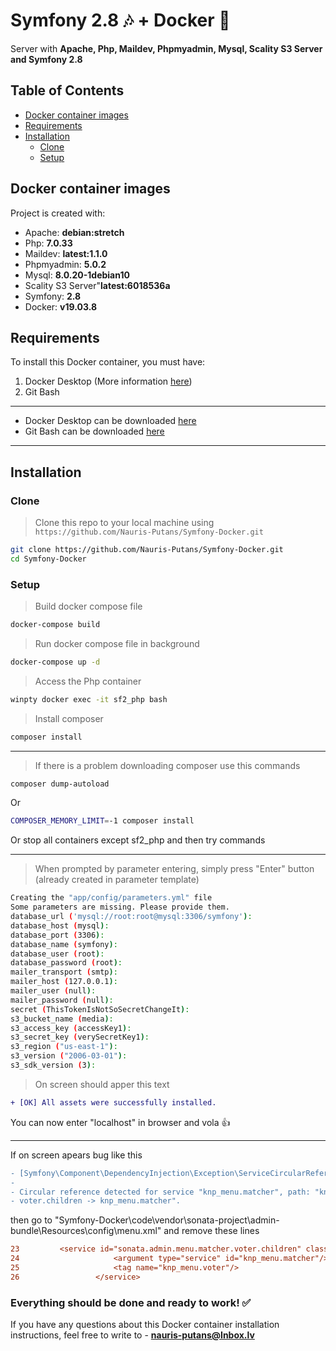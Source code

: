 # Symfony 2.8 🎶 + Docker 🐋

Server with **Apache, Php, Maildev, Phpmyadmin, Mysql, Scality S3 Server and Symfony 2.8**

## Table of Contents

 - [Docker container images](#docker-container-images)
 - [Requirements](#requirements)
 - [Installation](#installation)
   - [Clone](#clone)
   - [Setup](#setup)
 
## Docker container images
Project is created with:
 - Apache: **debian:stretch**
 - Php: **7.0.33**
 - Maildev: **latest:1.1.0**
 - Phpmyadmin: **5.0.2**
 - Mysql: **8.0.20-1debian10**
 - Scality S3 Server"**latest:6018536a**
 - Symfony: **2.8**
 - Docker: **v19.03.8**

## Requirements

To install this Docker container, you must have:

1. Docker Desktop (More information [here](https://docs.docker.com/docker-for-windows/install/#what-to-know-before-you-install))
2. Git Bash

-------------
 - Docker Desktop can be downloaded [here](https://www.docker.com/products/docker-desktop)
 - Git Bash can be downloaded [here](https://git-scm.com/downloads)
-------------

## Installation

### Clone

> Clone this repo to your local machine using `https://github.com/Nauris-Putans/Symfony-Docker.git`

```bash
git clone https://github.com/Nauris-Putans/Symfony-Docker.git
cd Symfony-Docker
```

### Setup

> Build docker compose file

```bash
docker-compose build
```

> Run docker compose file in background

```bash
docker-compose up -d
```

> Access the Php container

```bash
winpty docker exec -it sf2_php bash
```

> Install composer

```bash
composer install
```

---
> If there is a problem downloading composer use this commands

```bash
composer dump-autoload
```

Or

```bash
COMPOSER_MEMORY_LIMIT=-1 composer install
```

Or stop all containers except sf2_php and then try commands

---

> When prompted by parameter entering, simply press "Enter" button (already created in parameter template)
```bash
Creating the "app/config/parameters.yml" file
Some parameters are missing. Please provide them.
database_url ('mysql://root:root@mysql:3306/symfony'):
database_host (mysql):
database_port (3306):
database_name (symfony):
database_user (root):
database_password (root):
mailer_transport (smtp):
mailer_host (127.0.0.1):
mailer_user (null):
mailer_password (null):
secret (ThisTokenIsNotSoSecretChangeIt):
s3_bucket_name (media): 
s3_access_key (accessKey1): 
s3_secret_key (verySecretKey1): 
s3_region ("us-east-1"): 
s3_version ("2006-03-01"): 
s3_sdk_version (3): 
```

> On screen should apper this text 
```diff 
+ [OK] All assets were successfully installed.
```

You can now enter "localhost" in browser and vola 👍

---

If on screen apears bug like this 
```diff
- [Symfony\Component\DependencyInjection\Exception\ServiceCircularReferenceException]
- 
- Circular reference detected for service "knp_menu.matcher", path: "knp_menu.matcher -> sonata.admin.menu.matcher.
- voter.children -> knp_menu.matcher".
```
then go to "Symfony-Docker\code\vendor\sonata-project\admin-bundle\Resources\config\menu.xml" and remove these lines

```diff
23         <service id="sonata.admin.menu.matcher.voter.children" class="Sonata\AdminBundle\Menu\Matcher\Voter\ChildrenVoter">
24                     <argument type="service" id="knp_menu.matcher"/>
25                     <tag name="knp_menu.voter"/>
26                 </service>
```

### Everything should be done and ready to work! ✅
If you have any questions about this Docker container installation instructions, feel free to write to - **nauris-putans@Inbox.lv** 
